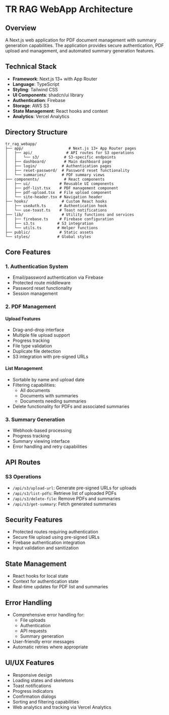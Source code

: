 # TR RAG WebApp Architecture

## Overview
A Next.js web application for PDF document management with summary generation capabilities. The application provides secure authentication, PDF upload and management, and automated summary generation features.

## Technical Stack
- **Framework**: Next.js 13+ with App Router
- **Language**: TypeScript
- **Styling**: Tailwind CSS
- **UI Components**: shadcn/ui library
- **Authentication**: Firebase
- **Storage**: AWS S3
- **State Management**: React hooks and context
- **Analytics**: Vercel Analytics

## Directory Structure
```
tr_rag_webapp/
├── app/                    # Next.js 13+ App Router pages
│   ├── api/               # API routes for S3 operations
│   │   └── s3/           # S3-specific endpoints
│   ├── dashboard/        # Main dashboard page
│   ├── login/           # Authentication pages
│   ├── reset-password/  # Password reset functionality
│   └── summaries/       # PDF summary views
├── components/           # React components
│   ├── ui/             # Reusable UI components
│   ├── pdf-list.tsx    # PDF management component
│   ├── pdf-upload.tsx  # File upload component
│   └── site-header.tsx # Navigation header
├── hooks/               # Custom React hooks
│   ├── useAuth.ts      # Authentication hook
│   └── use-toast.ts    # Toast notifications
├── lib/                 # Utility functions and services
│   ├── firebase.ts     # Firebase configuration
│   ├── s3.ts          # S3 integration
│   └── utils.ts       # Helper functions
├── public/             # Static assets
└── styles/            # Global styles
```

## Core Features

### 1. Authentication System
- Email/password authentication via Firebase
- Protected route middleware
- Password reset functionality
- Session management

### 2. PDF Management
#### Upload Features
- Drag-and-drop interface
- Multiple file upload support
- Progress tracking
- File type validation
- Duplicate file detection
- S3 integration with pre-signed URLs

#### List Management
- Sortable by name and upload date
- Filtering capabilities:
  * All documents
  * Documents with summaries
  * Documents needing summaries
- Delete functionality for PDFs and associated summaries

### 3. Summary Generation
- Webhook-based processing
- Progress tracking
- Summary viewing interface
- Error handling and retry capabilities

## API Routes

### S3 Operations
- `/api/s3/upload-url`: Generate pre-signed URLs for uploads
- `/api/s3/list-pdfs`: Retrieve list of uploaded PDFs
- `/api/s3/delete-file`: Remove PDFs and summaries
- `/api/s3/get-summary`: Fetch generated summaries

## Security Features
- Protected routes requiring authentication
- Secure file upload using pre-signed URLs
- Firebase authentication integration
- Input validation and sanitization

## State Management
- React hooks for local state
- Context for authentication state
- Real-time updates for PDF list and summaries

## Error Handling
- Comprehensive error handling for:
  * File uploads
  * Authentication
  * API requests
  * Summary generation
- User-friendly error messages
- Automatic retries where appropriate

## UI/UX Features
- Responsive design
- Loading states and skeletons
- Toast notifications
- Progress indicators
- Confirmation dialogs
- Sorting and filtering capabilities
- Web analytics and tracking via Vercel Analytics

